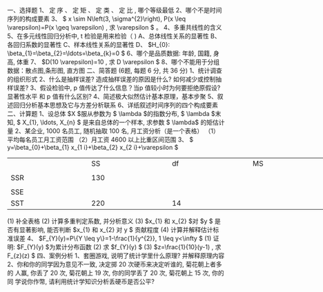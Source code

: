 一、选择题
 1、 定 序 、 定 矩 、 定 类 、 定 比 , 哪个等级最低
 2、哪个不是时间序列的构成要素
 3、 $ x \sim N\left(3, \sigma^{2}\right), P(x \leq \varepsilon)=P(x \geq \varepsilon) , 求  \varepsilon $ 。
 4、多重共线性的含义
 5、在多元线性回归分析中,  t  检验是用来检验（  ) 
 A、总体线性关系的显著性
 B、各回归系数的显著性
 C、样本线性关系的显著性
 D、  $H_{0}: \beta_{1}=\beta_{2}=\ldots=\beta_{k}=0 $
 6、哪个是品质数据: 年龄, 国籍, 身高, 体重
 7、  $D(10 \varepsilon)=10 , 求  D \varepsilon $
 8、哪个不能用于分组数据：散点图,条形图, 直方图
 二、简答题 (6题, 每题 6 分, 共 36 分)
 1、统计调查的组织形式
 2、什么是抽样误差? 造成抽样误差的原因是什么? 如何减少或控制抽样误差?
 3、假设检验中, p 值传达了什么信息？当p 值较小时为何要拒绝原假设? 显著性水平 和 p  值有什么区别?
 4、简述极大似然估计基本原理，基本步聚
 5、叙述回归分析基本思想及它与方差分析联系
 6、详纸叙述时间序列的四个构成要素
 二、计算题
 1、设总体  $X  $服从参数为 $ \lambda  $的指数分布, $ \lambda  $末知, $ X_{1}, \ldots, X_{n} $ 是来自总体的一个样本, 求参数 $ \lambda$  的矩估计量
 2、某企业, 1000 名员工, 随机抽取 100 名, 月工资分析（是一个表格）
 （1）平均每名员工月工资范围
 （2）月工资 4600 以上比重区间范围
 3、 $ y=\beta_{0}+\beta_{1} x_{1 i}+\beta_{2} x_{2 i}+\varepsilon $
 <table data-lake-id="yW7Y1" id="yW7Y1" width-mode="contain" class="lake-table" style="width: 750px"><colgroup><col width="187"><col width="187"><col width="187"><col width="189"></colgroup><tbody><tr data-lake-id="uacb955db" id="uacb955db"><td data-lake-id="u84e0d086" id="u84e0d086">

 </td><td data-lake-id="uf469b8e2" id="uf469b8e2">SS
 </td><td data-lake-id="u9131532d" id="u9131532d">df
 </td><td data-lake-id="u483d40e3" id="u483d40e3">MS
 </td></tr><tr data-lake-id="u6d5b1c83" id="u6d5b1c83" style="height: 40px"><td data-lake-id="u846ed191" id="u846ed191">SSR
 </td><td data-lake-id="u5bbc152d" id="u5bbc152d">130
 </td><td data-lake-id="u3c8ed3d5" id="u3c8ed3d5">

 </td><td data-lake-id="u0dcad6f7" id="u0dcad6f7">

 </td></tr><tr data-lake-id="u3dbc95e8" id="u3dbc95e8"><td data-lake-id="u6bb67901" id="u6bb67901">SSE
 </td><td data-lake-id="ucabdd4bc" id="ucabdd4bc">

 </td><td data-lake-id="ue118e94c" id="ue118e94c">

 </td><td data-lake-id="u6a9467e5" id="u6a9467e5">

 </td></tr><tr data-lake-id="ua9361116" id="ua9361116"><td data-lake-id="u7175af1d" id="u7175af1d">SST
 </td><td data-lake-id="u9eb8ba57" id="u9eb8ba57">220
 </td><td data-lake-id="u93e873ef" id="u93e873ef">14
 </td><td data-lake-id="ude36f3ba" id="ude36f3ba">

 </td></tr></tbody></table>(1) 补全表格
 (2) 计算多重判定系数, 并分析意义
 (3)  $x_{1}  和  x_{2}  $对  $y $ 是否有显著影响, 能否判断  $x_{1}  和  x_{2}  对  y $ 贡献程度
 (4) 计算并解释估计标准误差
 4、  $F_{Y}(y)=P\{Y \leq y\}=1-\frac{1}{y^{2}}, 1 \leq y<\infty $
 (1) 证明:  $F_{Y}(y)  $为累计分布函数
 (2)  求  $f_{Y}(y) $
 (3)   $z=\frac{1}{10}(y-1) , 求  F_{z}(z) $
 四、案例分析
 1、套圈游戏, 说明了统计学里什么原理? 并解释原理内容
 2、你和你的同学因为意见不一致, 决定掷 20 次硬币来决定听谁的, 菊花朝上者多的 人赢, 你丢了 20 次, 菊花朝上 19 次, 你的同学丢了 20 次, 菊花朝上 15 次, 你的同 学说你作幣, 请利用统计学知识分析丢硬币是否公平?
 
